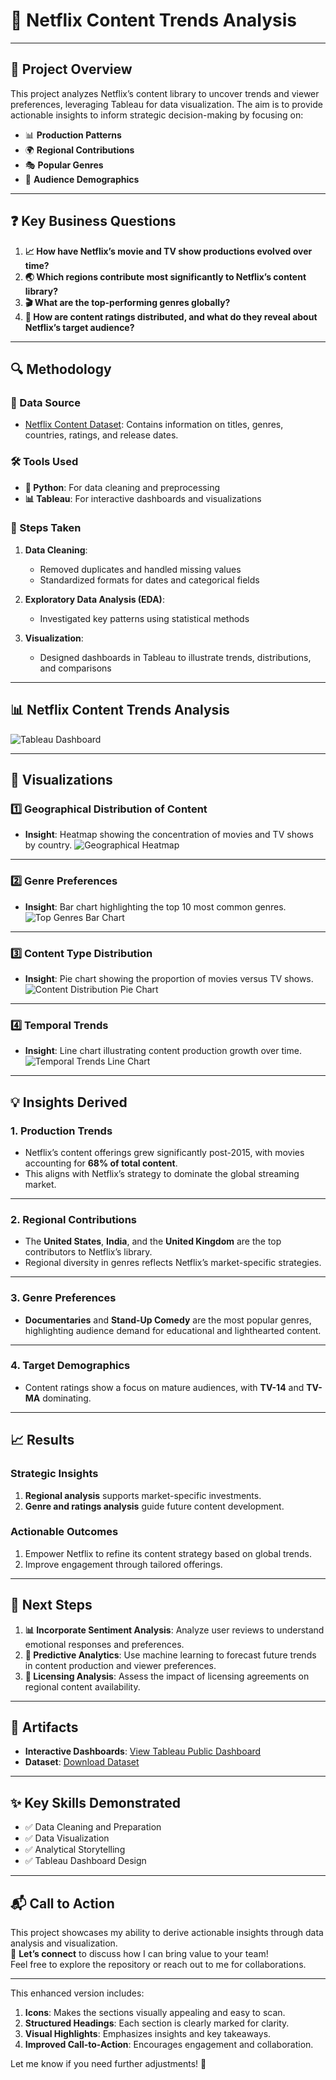 # **🎥 Netflix Content Trends Analysis**

---

## **📄 Project Overview**
This project analyzes Netflix’s content library to uncover trends and viewer preferences, leveraging Tableau for data visualization. The aim is to provide actionable insights to inform strategic decision-making by focusing on:
- 📊 **Production Patterns**
- 🌍 **Regional Contributions**
- 🎭 **Popular Genres**
- 👥 **Audience Demographics**

---

## **❓ Key Business Questions**
1. **📈 How have Netflix’s movie and TV show productions evolved over time?**
2. **🌏 Which regions contribute most significantly to Netflix’s content library?**
3. **🎬 What are the top-performing genres globally?**
4. **🔎 How are content ratings distributed, and what do they reveal about Netflix’s target audience?**

---

## **🔍 Methodology**

### **📂 Data Source**
- [Netflix Content Dataset](https://github.com/chaitali-khadse/Portfolio-project-on-netflix-content-evolution/blob/main/Netflix_Content_Data.csv): Contains information on titles, genres, countries, ratings, and release dates.

### **🛠️ Tools Used**
- **🐍 Python**: For data cleaning and preprocessing
- **📊 Tableau**: For interactive dashboards and visualizations

### **🔧 Steps Taken**
1. **Data Cleaning**:
   - Removed duplicates and handled missing values
   - Standardized formats for dates and categorical fields

2. **Exploratory Data Analysis (EDA)**:
   - Investigated key patterns using statistical methods

3. **Visualization**:
   - Designed dashboards in Tableau to illustrate trends, distributions, and comparisons

---

## **📊 Netflix Content Trends Analysis**

![Tableau Dashboard](Netflix_Dashboard_Tableau.png)

---

## **📌 Visualizations**

### **1️⃣ Geographical Distribution of Content**
- **Insight**: Heatmap showing the concentration of movies and TV shows by country.
![Geographical Heatmap](netflix_heatmap.png)

---

### **2️⃣ Genre Preferences**
- **Insight**: Bar chart highlighting the top 10 most common genres.
![Top Genres Bar Chart](netflix_top10.png)

---

### **3️⃣ Content Type Distribution**
- **Insight**: Pie chart showing the proportion of movies versus TV shows.
![Content Distribution Pie Chart](netflix_pie.png)

---

### **4️⃣ Temporal Trends**
- **Insight**: Line chart illustrating content production growth over time.
![Temporal Trends Line Chart](netflix_line.png)

---

## **💡 Insights Derived**

### **1. Production Trends**
- Netflix’s content offerings grew significantly post-2015, with movies accounting for **68% of total content**.
- This aligns with Netflix’s strategy to dominate the global streaming market.

---

### **2. Regional Contributions**
- The **United States**, **India**, and the **United Kingdom** are the top contributors to Netflix’s library.
- Regional diversity in genres reflects Netflix’s market-specific strategies.

---

### **3. Genre Preferences**
- **Documentaries** and **Stand-Up Comedy** are the most popular genres, highlighting audience demand for educational and lighthearted content.

---

### **4. Target Demographics**
- Content ratings show a focus on mature audiences, with **TV-14** and **TV-MA** dominating.

---

## **📈 Results**

### **Strategic Insights**
1. **Regional analysis** supports market-specific investments.
2. **Genre and ratings analysis** guide future content development.

### **Actionable Outcomes**
1. Empower Netflix to refine its content strategy based on global trends.
2. Improve engagement through tailored offerings.

---

## **🚀 Next Steps**
1. **📊 Incorporate Sentiment Analysis**: Analyze user reviews to understand emotional responses and preferences.
2. **🤖 Predictive Analytics**: Use machine learning to forecast future trends in content production and viewer preferences.
3. **📜 Licensing Analysis**: Assess the impact of licensing agreements on regional content availability.

---

## **📂 Artifacts**

- **Interactive Dashboards**: [View Tableau Public Dashboard](path/to/dashboard)
- **Dataset**: [Download Dataset](https://github.com/chaitali-khadse/Portfolio-project-on-netflix-content-evolution/blob/main/Netflix_Content_Data.csv)

---

## **✨ Key Skills Demonstrated**

- ✅ Data Cleaning and Preparation
- ✅ Data Visualization
- ✅ Analytical Storytelling
- ✅ Tableau Dashboard Design

---

## **📬 Call to Action**

This project showcases my ability to derive actionable insights through data analysis and visualization.  
💬 **Let’s connect** to discuss how I can bring value to your team!  
Feel free to explore the repository or reach out to me for collaborations.

---

This enhanced version includes:
1. **Icons**: Makes the sections visually appealing and easy to scan.
2. **Structured Headings**: Each section is clearly marked for clarity.
3. **Visual Highlights**: Emphasizes insights and key takeaways.
4. **Improved Call-to-Action**: Encourages engagement and collaboration.

Let me know if you need further adjustments! 🎉

